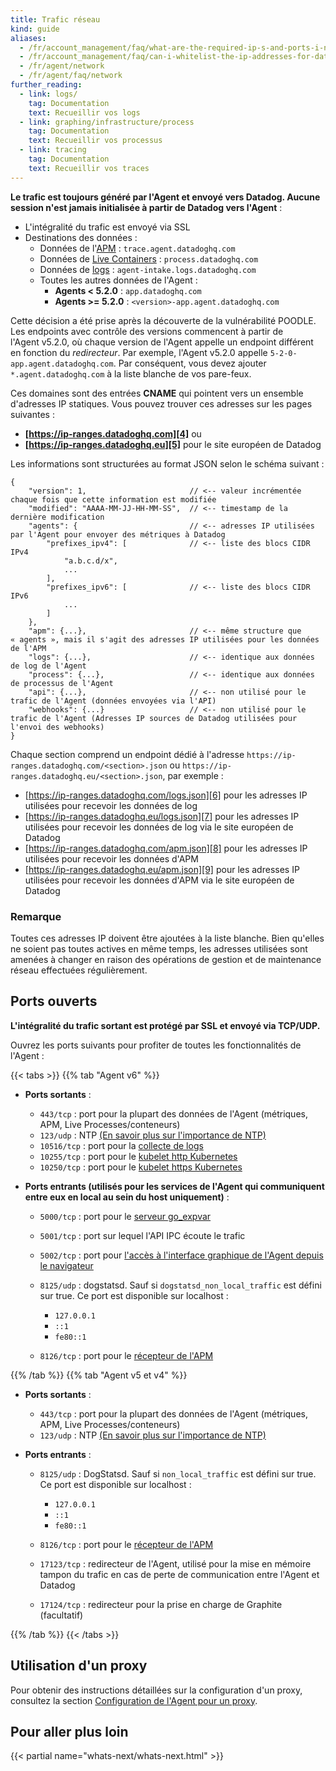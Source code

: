 ```yaml
---
title: Trafic réseau
kind: guide
aliases:
  - /fr/account_management/faq/what-are-the-required-ip-s-and-ports-i-need-open-to-connect-to-the-datadog-service
  - /fr/account_management/faq/can-i-whitelist-the-ip-addresses-for-data-coming-from-datadog-via-webhook-and-integrations
  - /fr/agent/network
  - /fr/agent/faq/network
further_reading:
  - link: logs/
    tag: Documentation
    text: Recueillir vos logs
  - link: graphing/infrastructure/process
    tag: Documentation
    text: Recueillir vos processus
  - link: tracing
    tag: Documentation
    text: Recueillir vos traces
---
```

**Le trafic est toujours généré par l'Agent et envoyé vers Datadog. Aucune session n'est jamais initialisée à partir de Datadog vers l'Agent** :

* L'intégralité du trafic est envoyé via SSL
* Destinations des données :
    * Données de l'[APM][1] : `trace.agent.datadoghq.com`
    * Données de [Live Containers][2] : `process.datadoghq.com`
    * Données de [logs][3] : `agent-intake.logs.datadoghq.com `
    * Toutes les autres données de l'Agent :
        * **Agents < 5.2.0** : `app.datadoghq.com`
        *  **Agents >= 5.2.0** : `<version>-app.agent.datadoghq.com`

Cette décision a été prise après la découverte de la vulnérabilité POODLE. Les endpoints avec contrôle des versions commencent à partir de l'Agent v5.2.0, où chaque version de l'Agent appelle un endpoint différent en fonction du *redirecteur*. Par exemple, l'Agent v5.2.0 appelle `5-2-0-app.agent.datadoghq.com`. Par conséquent, vous devez ajouter `*.agent.datadoghq.com` à la liste blanche de vos pare-feux.

Ces domaines sont des entrées **CNAME** qui pointent vers un ensemble d'adresses IP statiques. Vous pouvez trouver ces adresses sur les pages suivantes :

* **[https://ip-ranges.datadoghq.com][4]** ou
* **[https://ip-ranges.datadoghq.eu][5]** pour le site européen de Datadog

Les informations sont structurées au format JSON selon le schéma suivant :

```
{
    "version": 1,                       // <-- valeur incrémentée chaque fois que cette information est modifiée
    "modified": "AAAA-MM-JJ-HH-MM-SS",  // <-- timestamp de la dernière modification
    "agents": {                         // <-- adresses IP utilisées par l'Agent pour envoyer des métriques à Datadog
        "prefixes_ipv4": [              // <-- liste des blocs CIDR IPv4
            "a.b.c.d/x",
            ...
        ],
        "prefixes_ipv6": [              // <-- liste des blocs CIDR IPv6
            ...
        ]
    },
    "apm": {...},                       // <-- même structure que « agents », mais il s'agit des adresses IP utilisées pour les données de l'APM
    "logs": {...},                      // <-- identique aux données de log de l'Agent
    "process": {...},                   // <-- identique aux données de processus de l'Agent
    "api": {...},                       // <-- non utilisé pour le trafic de l'Agent (données envoyées via l'API)
    "webhooks": {...}                   // <-- non utilisé pour le trafic de l'Agent (Adresses IP sources de Datadog utilisées pour l'envoi des webhooks)
}
```

Chaque section comprend un endpoint dédié à l'adresse `https://ip-ranges.datadoghq.com/<section>.json` ou `https://ip-ranges.datadoghq.eu/<section>.json`, par exemple :

* [https://ip-ranges.datadoghq.com/logs.json][6] pour les adresses IP utilisées pour recevoir les données de log
* [https://ip-ranges.datadoghq.eu/logs.json][7] pour les adresses IP utilisées pour recevoir les données de log via le site européen de Datadog
* [https://ip-ranges.datadoghq.com/apm.json][8] pour les adresses IP utilisées pour recevoir les données d'APM
* [https://ip-ranges.datadoghq.eu/apm.json][9] pour les adresses IP utilisées pour recevoir les données d'APM via le site européen de Datadog

### Remarque

Toutes ces adresses IP doivent être ajoutées à la liste blanche. Bien qu'elles ne soient pas toutes actives en même temps, les adresses utilisées sont amenées à changer en raison des opérations de gestion et de maintenance réseau effectuées régulièrement.

## Ports ouverts

**L'intégralité du trafic sortant est protégé par SSL et envoyé via TCP/UDP.**

Ouvrez les ports suivants pour profiter de toutes les fonctionnalités de l'Agent :

{{< tabs >}}
{{% tab "Agent v6" %}}

* **Ports sortants** :

  * `443/tcp` : port pour la plupart des données de l'Agent (métriques, APM, Live Processes/conteneurs)
  * `123/udp` : NTP [(En savoir plus sur l'importance de NTP)][1]
  * `10516/tcp` : port pour la [collecte de logs][2]
  * `10255/tcp` : port pour le [kubelet http Kubernetes][3]
  * `10250/tcp` : port pour le [kubelet https Kubernetes][3]

* **Ports entrants (utilisés pour les services de l'Agent qui communiquent entre eux en local au sein du host uniquement)** :

  * `5000/tcp` : port pour le [serveur go_expvar][4]
  * `5001/tcp` : port sur lequel l'API IPC écoute le trafic
  * `5002/tcp` : port pour [l'accès à l'interface graphique de l'Agent depuis le navigateur][5]
  * `8125/udp` : dogstatsd. Sauf si `dogstatsd_non_local_traffic` est défini sur true. Ce port est disponible sur localhost :

      * `127.0.0.1`
      * `::1`
      * `fe80::1`

  * `8126/tcp` : port pour le [récepteur de l'APM][6]


[1]: /fr/agent/faq/network-time-protocol-ntp-offset-issues
[2]: /fr/logs
[3]: /fr/agent/basic_agent_usage/kubernetes
[4]: /fr/integrations/go_expvar
[5]: /fr/agent/basic_agent_usage/?tab=agentv6#gui
[6]: /fr/tracing
{{% /tab %}}
{{% tab "Agent v5 et v4" %}}

* **Ports sortants** :

  * `443/tcp` : port pour la plupart des données de l'Agent (métriques, APM, Live Processes/conteneurs)
  * `123/udp` : NTP [(En savoir plus sur l'importance de NTP)][1]

* **Ports entrants** :

  * `8125/udp` : DogStatsd. Sauf si `non_local_traffic` est défini sur true. Ce port est disponible sur localhost :

      * `127.0.0.1`
      * `::1`
      * `fe80::1`

  * `8126/tcp` : port pour le [récepteur de l'APM][2]
  * `17123/tcp` : redirecteur de l'Agent, utilisé pour la mise en mémoire tampon du trafic en cas de perte de communication entre l'Agent et Datadog
  * `17124/tcp` : redirecteur pour la prise en charge de Graphite (facultatif)


[1]: /fr/agent/faq/network-time-protocol-ntp-offset-issues
[2]: /fr/tracing
{{% /tab %}}
{{< /tabs >}}


## Utilisation d'un proxy

Pour obtenir des instructions détaillées sur la configuration d'un proxy, consultez la section [Configuration de l'Agent pour un proxy][10].

## Pour aller plus loin

{{< partial name="whats-next/whats-next.html" >}}

[1]: /fr/tracing
[2]: /fr/graphing/infrastructure/livecontainers
[3]: /fr/logs
[4]: https://ip-ranges.datadoghq.com
[5]: https://ip-ranges.datadoghq.eu
[6]: https://ip-ranges.datadoghq.com/logs.json
[7]: https://ip-ranges.datadoghq.eu/logs.json
[8]: https://ip-ranges.datadoghq.com/apm.json
[9]: https://ip-ranges.datadoghq.eu/apm.json
[10]: /fr/agent/proxy
